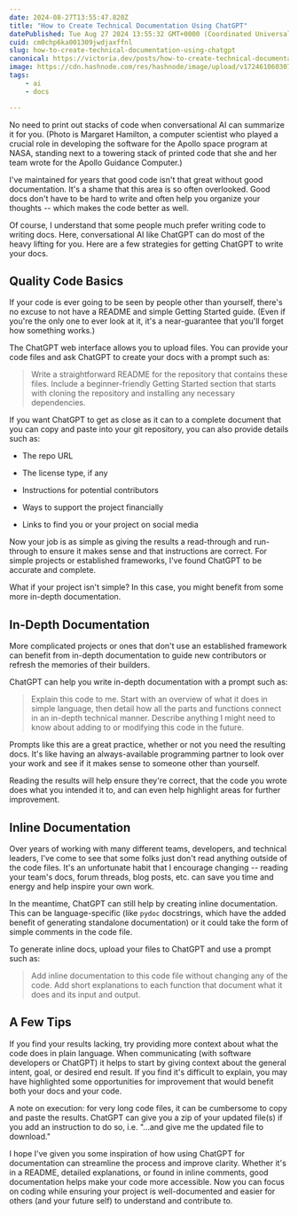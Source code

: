 ```yaml
---
date: 2024-08-27T13:55:47.820Z
title: "How to Create Technical Documentation Using ChatGPT"
datePublished: Tue Aug 27 2024 13:55:32 GMT+0000 (Coordinated Universal Time)
cuid: cm0chp6ka001309jwdjaxffnl
slug: how-to-create-technical-documentation-using-chatgpt
canonical: https://victoria.dev/posts/how-to-create-technical-documentation-using-chatgpt
image: https://cdn.hashnode.com/res/hashnode/image/upload/v1724610603073/dbed6199-8e9c-4858-b299-a8d84e280156.jpeg
tags:
    - ai
    - docs

---
```


No need to print out stacks of code when conversational AI can summarize it for you. (Photo is Margaret Hamilton, a computer scientist who played a crucial role in developing the software for the Apollo space program at NASA, standing next to a towering stack of printed code that she and her team wrote for the Apollo Guidance Computer.)

I've maintained for years that good code isn't that great without good documentation. It's a shame that this area is so often overlooked. Good docs don't have to be hard to write and often help you organize your thoughts -- which makes the code better as well.

Of course, I understand that some people much prefer writing code to writing docs. Here, conversational AI like ChatGPT can do most of the heavy lifting for you. Here are a few strategies for getting ChatGPT to write your docs.

## Quality Code Basics

If your code is ever going to be seen by people other than yourself, there's no excuse to not have a README and simple Getting Started guide. (Even if you're the only one to ever look at it, it's a near-guarantee that you'll forget how something works.)

The ChatGPT web interface allows you to upload files. You can provide your code files and ask ChatGPT to create your docs with a prompt such as:

> Write a straightforward README for the repository that contains these files. Include a beginner-friendly Getting Started section that starts with cloning the repository and installing any necessary dependencies.

If you want ChatGPT to get as close as it can to a complete document that you can copy and paste into your git repository, you can also provide details such as:

* The repo URL
    
* The license type, if any
    
* Instructions for potential contributors
    
* Ways to support the project financially
    
* Links to find you or your project on social media
    

Now your job is as simple as giving the results a read-through and run-through to ensure it makes sense and that instructions are correct. For simple projects or established frameworks, I've found ChatGPT to be accurate and complete.

What if your project isn't simple? In this case, you might benefit from some more in-depth documentation.

## In-Depth Documentation

More complicated projects or ones that don't use an established framework can benefit from in-depth documentation to guide new contributors or refresh the memories of their builders.

ChatGPT can help you write in-depth documentation with a prompt such as:

> Explain this code to me. Start with an overview of what it does in simple language, then detail how all the parts and functions connect in an in-depth technical manner. Describe anything I might need to know about adding to or modifying this code in the future.

Prompts like this are a great practice, whether or not you need the resulting docs. It's like having an always-available programming partner to look over your work and see if it makes sense to someone other than yourself.

Reading the results will help ensure they're correct, that the code you wrote does what you intended it to, and can even help highlight areas for further improvement.

## Inline Documentation

Over years of working with many different teams, developers, and technical leaders, I've come to see that some folks just don't read anything outside of the code files. It's an unfortunate habit that I encourage changing -- reading your team's docs, forum threads, blog posts, etc. can save you time and energy and help inspire your own work.

In the meantime, ChatGPT can still help by creating inline documentation. This can be language-specific (like `pydoc` docstrings, which have the added benefit of generating standalone documentation) or it could take the form of simple comments in the code file.

To generate inline docs, upload your files to ChatGPT and use a prompt such as:

> Add inline documentation to this code file without changing any of the code. Add short explanations to each function that document what it does and its input and output.

## A Few Tips

If you find your results lacking, try providing more context about what the code does in plain language. When communicating (with software developers or ChatGPT) it helps to start by giving context about the general intent, goal, or desired end result. If you find it's difficult to explain, you may have highlighted some opportunities for improvement that would benefit both your docs and your code.

A note on execution: for very long code files, it can be cumbersome to copy and paste the results. ChatGPT can give you a zip of your updated file(s) if you add an instruction to do so, i.e. "...and give me the updated file to download."

I hope I've given you some inspiration of how using ChatGPT for documentation can streamline the process and improve clarity. Whether it's in a README, detailed explanations, or found in inline comments, good documentation helps make your code more accessible. Now you can focus on coding while ensuring your project is well-documented and easier for others (and your future self) to understand and contribute to.
